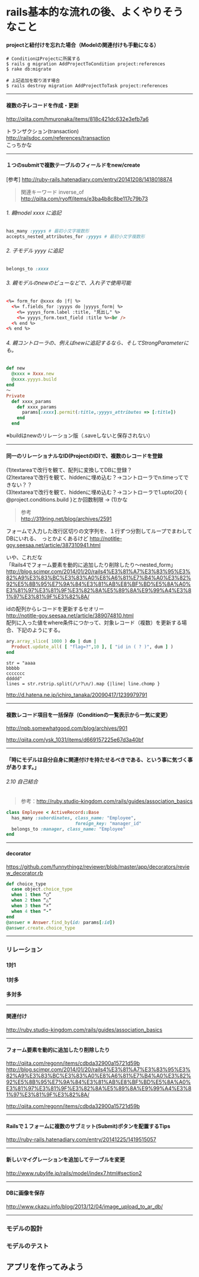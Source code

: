 
# rails基本的な流れの後、よくやりそうなこと

#### projectと紐付けを忘れた場合（Modelの関連付けも手動になる）
```
# ConditionはProjectに所属する
$ rails g migration AddProjectToCondition project:references
$ rake db:migrate
```

```
# 上記追加を取り消す場合
$ rails destroy migration AddProjectToTask project:references
```



- - -

#### 複数の子レコードを作成・更新
http://qiita.com/hmuronaka/items/818c421dc632e3efb7a6

トランザクション(transaction)  
http://railsdoc.com/references/transaction  
こっちかな  


- - -

<a id="anc_1submit_for_many_tables"></a>
#### １つのsubmitで複数テーブルのフィールドをnew/create
[参考] http://ruby-rails.hatenadiary.com/entry/20141208/1418018874  
> 関連キーワード inverse_of  
http://qiita.com/ryoff/items/e3ba4b8c8be117c79b73  

###### 1. 親model xxxx に追記
```Ruby
has_many :yyyys # 最初小文字複数形
accepts_nested_attributes_for :yyyys # 最初小文字複数形
```

###### 2. 子モデル yyyy に追記
```Ruby
belongs_to :xxxx
```

###### 3. 親モデルのnewのビューなどで、入れ子で使用可能
```Html
<%= form_for @xxxx do |f| %>
  <%= f.fields_for :yyyys do |yyyys_form| %>
    <%= yyyys_form.label :title, "見出し" %>
    <%= yyyys_form.text_field :title %><br />
  <% end %>
<% end %>
```

###### 4. 親コントローラの、例えばnewに追記するなら、そしてStrongParameterにも。
```Ruby
def new
  @xxxx = Xxxx.new
  @xxxx.yyyys.build
end
〜
Private
  def xxxx_params
    def xxxx_params
      params[:xxxx].permit(:title,:yyyys_attributes => [:title])
    end
  end
```
※buildはnewのリレーション版（.saveしないと保存されない）


- - -

#### 同一のリレーショナルなID(ProjectのID)で、複数のレコードを登録  
(1)textareaで改行を観て、配列に変換してDBに登録？  
(2)textareaで改行を観て、hiddenに埋め込む？→コントローラでn.timeってできない？？  
(3)textareaで改行を観て、hiddenに埋め込む？→コントローラで1.upto(20) { @project.conditions.build }とか回数制限
→ (1)かな
> 参考  
http://319ring.net/blog/archives/2591  

フォームで入力した改行区切りの文字列を、１行ずつ分割してループでまわしてDBにいれる、　っとかよくあるけど
http://notitle-goy.seesaa.net/article/387310941.html  

いや、これだな  
「Rails4でフォーム要素を動的に追加したり削除したり〜nested_form」  
http://blog.scimpr.com/2014/01/20/rails4%E3%81%A7%E3%83%95%E3%82%A9%E3%83%BC%E3%83%A0%E8%A6%81%E7%B4%A0%E3%82%92%E5%8B%95%E7%9A%84%E3%81%AB%E8%BF%BD%E5%8A%A0%E3%81%97%E3%81%9F%E3%82%8A%E5%89%8A%E9%99%A4%E3%81%97%E3%81%9F%E3%82%8A/  



idの配列からレコードを更新するセオリー  
http://notitle-goy.seesaa.net/article/389074810.html  
配列に入った値をwhere条件につかって、対象レコード（複数）を更新する場合、下記のようにする。  
```Ruby
ary.array_slice( 1000 ) do | dum |
  Product.update_all( [ "flag=?",10 ], [ "id in ( ? )", dum ] )
end
```

```
str = "aaaa
bbbbb
ccccccc
ddddd"
lines = str.rstrip.split(/\r?\n/).map {|line| line.chomp }
```
http://d.hatena.ne.jp/ichiro_tanaka/20090417/1239979791  



- - - 
#### 複数レコード項目を一括保存（Conditionの一覧表示から一気に変更）  
http://npb.somewhatgood.com/blog/archives/901  

http://qiita.com/ysk_1031/items/d669157225e67d3a40bf


- - -
#### 「時にモデルは自分自身に関連付けを持たせるべきである、という事に気づく事があります。」
###### 2.10 自己結合
> 参考：http://ruby.studio-kingdom.com/rails/guides/association_basics  
```Ruby
class Employee < ActiveRecord::Base
  has_many :subordinates, class_name: "Employee",
                          foreign_key: "manager_id"
  belongs_to :manager, class_name: "Employee"
end
```


- - -
#### decorator  
https://github.com/funnythingz/reviewer/blob/master/app/decorators/review_decorator.rb  
```Ruby
def choice_type
  case object.choice_type
  when 1 then “◯”
  when 2 then “△”
  when 3 then “☓”
  when 4 then “-”
end
@answer = Answer.find_by(id: params[:id])
@answer.create.choice_type
```



- - -

### リレーション
#### 1対1
#### 1対多
#### 多対多




- - -

#### 関連付け
http://ruby.studio-kingdom.com/rails/guides/association_basics  




- - -

#### フォーム要素を動的に追加したり削除したり
http://qiita.com/regonn/items/cdbda32900a15721d59b  
http://blog.scimpr.com/2014/01/20/rails4%E3%81%A7%E3%83%95%E3%82%A9%E3%83%BC%E3%83%A0%E8%A6%81%E7%B4%A0%E3%82%92%E5%8B%95%E7%9A%84%E3%81%AB%E8%BF%BD%E5%8A%A0%E3%81%97%E3%81%9F%E3%82%8A%E5%89%8A%E9%99%A4%E3%81%97%E3%81%9F%E3%82%8A/  

http://qiita.com/regonn/items/cdbda32900a15721d59b



- - -

#### Railsで１フォームに複数のサブミット(Submit)ボタンを配置するTips
http://ruby-rails.hatenadiary.com/entry/20141225/1419515057  




- - -

#### 新しいマイグレーションを追加してテーブルを変更
http://www.rubylife.jp/rails/model/index7.html#section2




- - -

#### DBに画像を保存
http://www.ckazu.info/blog/2013/12/04/image_upload_to_ar_db/  



- - -

### モデルの設計
### モデルのテスト
## アプリを作ってみよう

